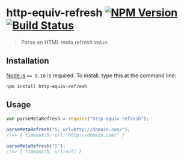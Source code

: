 # http-equiv-refresh [![NPM Version][npm-image]][npm-url] [![Build Status][travis-image]][travis-url]

> Parse an HTML meta refresh value.


## Installation

[Node.js](http://nodejs.org/) `>= 0.10` is required. To install, type this at the command line:
```shell
npm install http-equiv-refresh
```


## Usage
```js
var parseMetaRefresh = require("http-equiv-refresh");
 
parseMetaRefresh("5; url=http://domain.com/");
//=> { timeout:5, url:"http://domain.com/" }

parseMetaRefresh("5");
//=> { timeout:5, url:null }
```


[npm-image]: https://img.shields.io/npm/v/http-equiv-refresh.svg
[npm-url]: https://npmjs.org/package/http-equiv-refresh
[travis-image]: https://img.shields.io/travis/stevenvachon/http-equiv-refresh.svg
[travis-url]: https://travis-ci.org/stevenvachon/http-equiv-refresh
